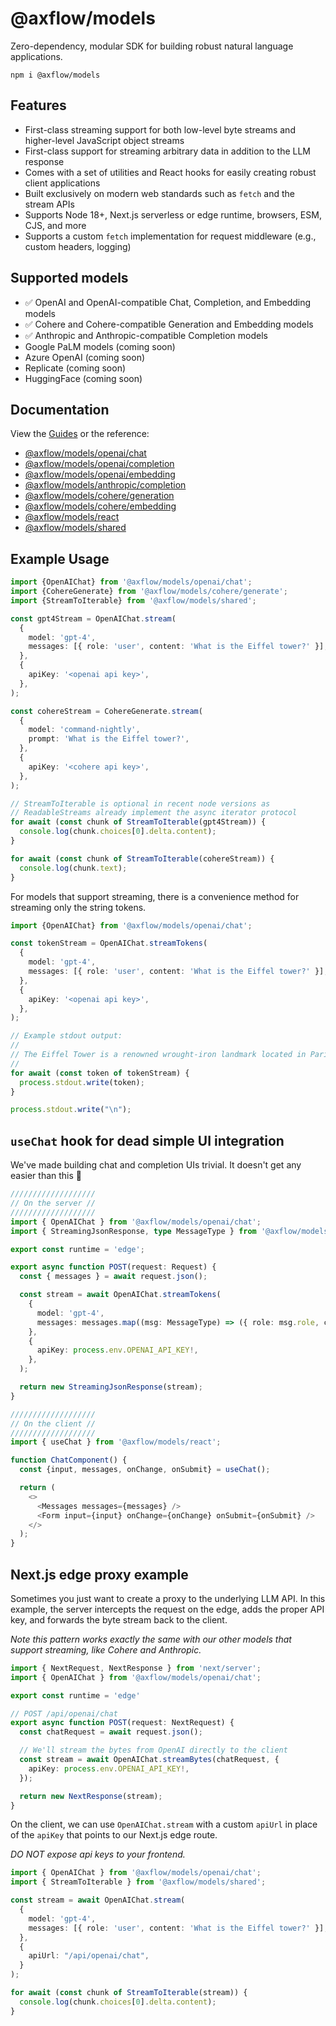 # @axflow/models

Zero-dependency, modular SDK for building robust natural language applications.

```
npm i @axflow/models
```

## Features

* First-class streaming support for both low-level byte streams and higher-level JavaScript object streams
* First-class support for streaming arbitrary data in addition to the LLM response
* Comes with a set of utilities and React hooks for easily creating robust client applications
* Built exclusively on modern web standards such as `fetch` and the stream APIs
* Supports Node 18+, Next.js serverless or edge runtime, browsers, ESM, CJS, and more
* Supports a custom `fetch` implementation for request middleware (e.g., custom headers, logging)

## Supported models

- ✅ OpenAI and OpenAI-compatible Chat, Completion, and Embedding models
- ✅ Cohere and Cohere-compatible Generation and Embedding models
- ✅ Anthropic and Anthropic-compatible Completion models
- Google PaLM models (coming soon)
- Azure OpenAI (coming soon)
- Replicate (coming soon)
- HuggingFace (coming soon)

## Documentation

View the [Guides](https://docs.axflow.dev/guides) or the reference:

* [@axflow/models/openai/chat](https://docs.axflow.dev/documentation/models/openai-chat)
* [@axflow/models/openai/completion](https://docs.axflow.dev/documentation/models/openai-completion)
* [@axflow/models/openai/embedding](https://docs.axflow.dev/documentation/models/openai-embedding)
* [@axflow/models/anthropic/completion](https://docs.axflow.dev/documentation/models/anthropic-completion)
* [@axflow/models/cohere/generation](https://docs.axflow.dev/documentation/models/cohere-generation)
* [@axflow/models/cohere/embedding](https://docs.axflow.dev/documentation/models/cohere-embedding)
* [@axflow/models/react](https://docs.axflow.dev/documentation/models/react)
* [@axflow/models/shared](https://docs.axflow.dev/documentation/models/shared)

## Example Usage

```ts
import {OpenAIChat} from '@axflow/models/openai/chat';
import {CohereGenerate} from '@axflow/models/cohere/generate';
import {StreamToIterable} from '@axflow/models/shared';

const gpt4Stream = OpenAIChat.stream(
  {
    model: 'gpt-4',
    messages: [{ role: 'user', content: 'What is the Eiffel tower?' }],
  },
  {
    apiKey: '<openai api key>',
  },
);

const cohereStream = CohereGenerate.stream(
  {
    model: 'command-nightly',
    prompt: 'What is the Eiffel tower?',
  },
  {
    apiKey: '<cohere api key>',
  },
);

// StreamToIterable is optional in recent node versions as
// ReadableStreams already implement the async iterator protocol
for await (const chunk of StreamToIterable(gpt4Stream)) {
  console.log(chunk.choices[0].delta.content);
}

for await (const chunk of StreamToIterable(cohereStream)) {
  console.log(chunk.text);
}
```

For models that support streaming, there is a convenience method for streaming only the string tokens.

```ts
import {OpenAIChat} from '@axflow/models/openai/chat';

const tokenStream = OpenAIChat.streamTokens(
  {
    model: 'gpt-4',
    messages: [{ role: 'user', content: 'What is the Eiffel tower?' }],
  },
  {
    apiKey: '<openai api key>',
  },
);

// Example stdout output:
//
// The Eiffel Tower is a renowned wrought-iron landmark located in Paris, France, known globally as a symbol of romance and elegance.
//
for await (const token of tokenStream) {
  process.stdout.write(token);
}

process.stdout.write("\n");
```

## `useChat` hook for dead simple UI integration

We've made building chat and completion UIs trivial. It doesn't get any easier than this 🚀

```ts
///////////////////
// On the server //
///////////////////
import { OpenAIChat } from '@axflow/models/openai/chat';
import { StreamingJsonResponse, type MessageType } from '@axflow/models/shared';

export const runtime = 'edge';

export async function POST(request: Request) {
  const { messages } = await request.json();

  const stream = await OpenAIChat.streamTokens(
    {
      model: 'gpt-4',
      messages: messages.map((msg: MessageType) => ({ role: msg.role, content: msg.content })),
    },
    {
      apiKey: process.env.OPENAI_API_KEY!,
    },
  );

  return new StreamingJsonResponse(stream);
}

///////////////////
// On the client //
///////////////////
import { useChat } from '@axflow/models/react';

function ChatComponent() {
  const {input, messages, onChange, onSubmit} = useChat();

  return (
    <>
      <Messages messages={messages} />
      <Form input={input} onChange={onChange} onSubmit={onSubmit} />
    </>
  );
}
```

## Next.js edge proxy example

Sometimes you just want to create a proxy to the underlying LLM API. In this example, the server intercepts the request on the edge, adds the proper API key, and forwards the byte stream back to the client.

*Note this pattern works exactly the same with our other models that support streaming, like Cohere and Anthropic.*

```ts
import { NextRequest, NextResponse } from 'next/server';
import { OpenAIChat } from '@axflow/models/openai/chat';

export const runtime = 'edge'

// POST /api/openai/chat
export async function POST(request: NextRequest) {
  const chatRequest = await request.json();

  // We'll stream the bytes from OpenAI directly to the client
  const stream = await OpenAIChat.streamBytes(chatRequest, {
    apiKey: process.env.OPENAI_API_KEY!,
  });

  return new NextResponse(stream);
}
```

On the client, we can use `OpenAIChat.stream` with a custom `apiUrl` in place of the `apiKey` that points to our Next.js edge route.

*DO NOT expose api keys to your frontend.*

```ts
import { OpenAIChat } from '@axflow/models/openai/chat';
import { StreamToIterable } from '@axflow/models/shared';

const stream = await OpenAIChat.stream(
  {
    model: 'gpt-4',
    messages: [{ role: 'user', content: 'What is the Eiffel tower?' }],
  },
  {
    apiUrl: "/api/openai/chat",
  }
);

for await (const chunk of StreamToIterable(stream)) {
  console.log(chunk.choices[0].delta.content);
}
```
